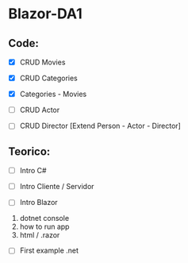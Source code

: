 # Blazor-DA1 #

## Code: ##

- [X] CRUD Movies
- [X] CRUD Categories
- [X] Categories - Movies
- [ ] CRUD Actor

- [ ] CRUD Director [Extend Person - Actor - Director]


## Teorico: ##

- [ ] Intro C#
- [ ] Intro Cliente / Servidor

- [ ] Intro Blazor 
1. dotnet console 
2. how to run app
3. html / .razor
- [ ] First example .net 

